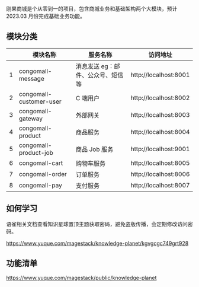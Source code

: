 
刚果商城是个从零到一的项目，包含商城业务和基础架构两个大模块，预计 2023.03 月份完成基础业务功能。

## 模块分类

| | 模块名称 | 服务名称 | 访问地址 |
| -- | --- | --- | --- |
| 1 | congomall-message | 消息发送 eg：邮件、公众号、短信等 | http://localhost:8001 |
| 2 | congomall-customer-user | C 端用户 | http://localhost:8002 |
| 3 | congomall-gateway | 外部网关 | http://localhost:8003 |
| 4 | congomall-product | 商品服务 | http://localhost:8004 |
| 5 | congomall-product-job | 商品 Job 服务 | http://localhost:9001 |
| 6 | congomall-cart | 购物车服务 | http://localhost:8005 |
| 7 | congomall-order | 订单服务 | http://localhost:8006 |
| 8 | congomall-pay | 支付服务 | http://localhost:8007 |

## 如何学习

语雀相关文档查看知识星球置顶主题获取密码，避免盗版传播，会定期修改访问密码。

https://www.yuque.com/magestack/knowledge-planet/kgvgcgc749grt928

## 功能清单

https://www.yuque.com/magestack/public/knowledge-planet
